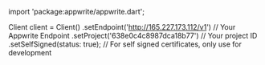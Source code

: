 import 'package:appwrite/appwrite.dart';

Client client = Client()
.setEndpoint('http://165.227.173.112/v1') // Your Appwrite Endpoint
.setProject('638e0c4c8987dca18b77')         // Your project ID
.setSelfSigned(status: true);        // For self signed certificates, only use for development